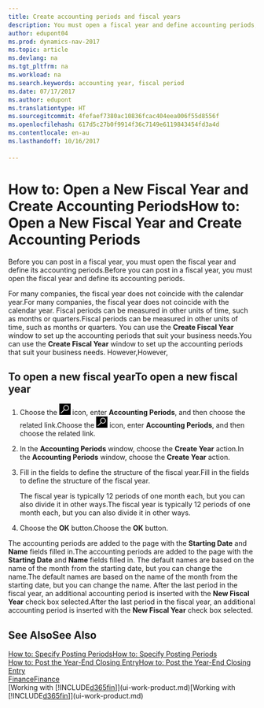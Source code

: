 ```yaml
---
title: Create accounting periods and fiscal years
description: You must open a fiscal year and define accounting periods, before you can post in a fiscal year.
author: edupont04
ms.prod: dynamics-nav-2017
ms.topic: article
ms.devlang: na
ms.tgt_pltfrm: na
ms.workload: na
ms.search.keywords: accounting year, fiscal period
ms.date: 07/17/2017
ms.author: edupont
ms.translationtype: HT
ms.sourcegitcommit: 4fefaef7380ac10836fcac404eea006f55d8556f
ms.openlocfilehash: 617d5c27b0f9914f36c7149e6119843454fd3a4d
ms.contentlocale: en-au
ms.lasthandoff: 10/16/2017

---
```

# <a name="how-to-open-a-new-fiscal-year-and-create-accounting-periods"></a><span data-ttu-id="05285-103">How to: Open a New Fiscal Year and Create Accounting Periods</span><span class="sxs-lookup"><span data-stu-id="05285-103">How to: Open a New Fiscal Year and Create Accounting Periods</span></span>
<span data-ttu-id="05285-104">Before you can post in a fiscal year, you must open the fiscal year and define its accounting periods.</span><span class="sxs-lookup"><span data-stu-id="05285-104">Before you can post in a fiscal year, you must open the fiscal year and define its accounting periods.</span></span>  

<span data-ttu-id="05285-105">For many companies, the fiscal year does not coincide with the calendar year.</span><span class="sxs-lookup"><span data-stu-id="05285-105">For many companies, the fiscal year does not coincide with the calendar year.</span></span> <span data-ttu-id="05285-106">Fiscal periods can be measured in other units of time, such as months or quarters.</span><span class="sxs-lookup"><span data-stu-id="05285-106">Fiscal periods can be measured in other units of time, such as months or quarters.</span></span> <span data-ttu-id="05285-107">You can use the **Create Fiscal Year** window to set up the accounting periods that suit your business needs.</span><span class="sxs-lookup"><span data-stu-id="05285-107">You can use the **Create Fiscal Year** window to set up the accounting periods that suit your business needs.</span></span> <span data-ttu-id="05285-108">However,</span><span class="sxs-lookup"><span data-stu-id="05285-108">However,</span></span>   

## <a name="to-open-a-new-fiscal-year"></a><span data-ttu-id="05285-109">To open a new fiscal year</span><span class="sxs-lookup"><span data-stu-id="05285-109">To open a new fiscal year</span></span>
1. <span data-ttu-id="05285-110">Choose the ![Search for Page or Report](media/ui-search/search_small.png "Search for Page or Report icon") icon, enter **Accounting Periods**, and then choose the related link.</span><span class="sxs-lookup"><span data-stu-id="05285-110">Choose the ![Search for Page or Report](media/ui-search/search_small.png "Search for Page or Report icon") icon, enter **Accounting Periods**, and then choose the related link.</span></span>
2. <span data-ttu-id="05285-111">In the **Accounting Periods** window, choose the **Create Year** action.</span><span class="sxs-lookup"><span data-stu-id="05285-111">In the **Accounting Periods** window, choose the **Create Year** action.</span></span>
3. <span data-ttu-id="05285-112">Fill in the fields to define the structure of the fiscal year.</span><span class="sxs-lookup"><span data-stu-id="05285-112">Fill in the fields to define the structure of the fiscal year.</span></span>

    <span data-ttu-id="05285-113">The fiscal year is typically 12 periods of one month each, but you can also divide it in other ways.</span><span class="sxs-lookup"><span data-stu-id="05285-113">The fiscal year is typically 12 periods of one month each, but you can also divide it in other ways.</span></span>
4. <span data-ttu-id="05285-114">Choose the **OK** button.</span><span class="sxs-lookup"><span data-stu-id="05285-114">Choose the **OK** button.</span></span>

<span data-ttu-id="05285-115">The accounting periods are added to the page with the **Starting Date** and **Name** fields filled in.</span><span class="sxs-lookup"><span data-stu-id="05285-115">The accounting periods are added to the page with the **Starting Date** and **Name** fields filled in.</span></span> <span data-ttu-id="05285-116">The default names are based on the name of the month from the starting date, but you can change the name.</span><span class="sxs-lookup"><span data-stu-id="05285-116">The default names are based on the name of the month from the starting date, but you can change the name.</span></span> <span data-ttu-id="05285-117">After the last period in the fiscal year, an additional accounting period is inserted with the **New Fiscal Year** check box selected.</span><span class="sxs-lookup"><span data-stu-id="05285-117">After the last period in the fiscal year, an additional accounting period is inserted with the **New Fiscal Year** check box selected.</span></span>  


## <a name="see-also"></a><span data-ttu-id="05285-118">See Also</span><span class="sxs-lookup"><span data-stu-id="05285-118">See Also</span></span>
[<span data-ttu-id="05285-119">How to: Specify Posting Periods</span><span class="sxs-lookup"><span data-stu-id="05285-119">How to: Specify Posting Periods</span></span>](finance-how-specify-posting-periods.md)  
[<span data-ttu-id="05285-120">How to: Post the Year-End Closing Entry</span><span class="sxs-lookup"><span data-stu-id="05285-120">How to: Post the Year-End Closing Entry</span></span>](year-how-post-year-end-close-entry.md)  
[<span data-ttu-id="05285-121">Finance</span><span class="sxs-lookup"><span data-stu-id="05285-121">Finance</span></span>](finance.md)  
<span data-ttu-id="05285-122">[Working with [!INCLUDE[d365fin](includes/d365fin_md.md)]](ui-work-product.md)</span><span class="sxs-lookup"><span data-stu-id="05285-122">[Working with [!INCLUDE[d365fin](includes/d365fin_md.md)]](ui-work-product.md)</span></span>

